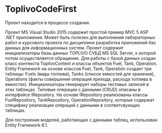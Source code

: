 # ToplivoCodeFirst
Проект находится в процессе создания.

Проект MS Visual Studio 2015 содержит простой пример MVC 5 ASP .NET приложения. Может быть полезен для выполнения лабораторных работ и курсового проекта по дисциплине разработка приложений баз данных для информационных систем.
Проект содержит инициализаторы базы данных TOPLIVO СУБД MS SQL Server, к которой потом осуществляется обращение. 
Для работы с базой данных создан класс контекста ToplivoContext и классы объектов Fuel, Tank, Operation. Entity Framework на основе классов Fuel, Tank, Operation создает три таблицы:  Fuels (виды топлива), Tanks (список емкостей для хранения), Operations (факты совершения операций прихода, расхода топлива в емкостях).
Инициализаторы генерирует наборы тестовых записей в этих таблицах.
Типовые операции с данными (CRUD) описаны в интерфейсе IRepository. На основе IRepository реализованы классы FuelRepository, TankRepository, OperationRepository, которые содержат специфику реализации операций с данными в соответсвующих таблицах.

Для построения моделей, работающих с данными таблиц, использован Entity Framework 6.1.


